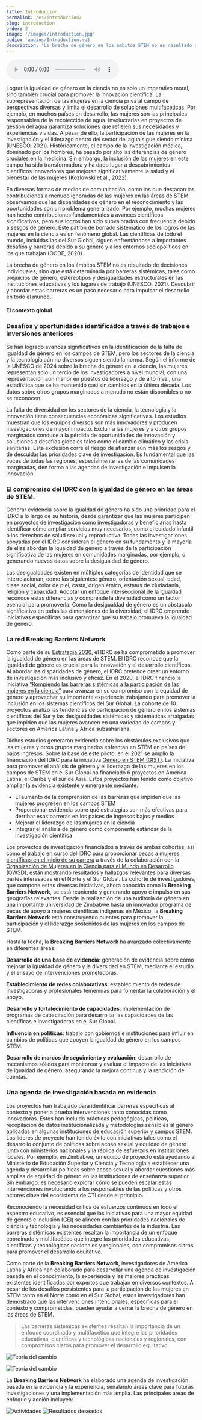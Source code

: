 ```yaml
---
title: Introducción
permalink: /es/introduccion/
slug: introduction
order: 2
image: '/images/introduction.jpg'
audio: 'audios/Introduction.mp3'
description: 'La brecha de género en los ámbitos STEM no es resultado de decisiones individuales, sino que está determinada por barreras sistémicas, tales como prejuicios de género, estereotipos y desigualdades estructurales en las instituciones educativas y los lugares de trabajo. Descubrir y abordar estas barreras es un paso necesario para impulsar el desarrollo en todo el mundo.'
---
```

<audio controls>
  <source src="/audios/introduction.mp3" type="audio/mpeg">
    Tu navegador no soporta el elemento de audio.
</audio>

<p class="dropcap" data-letter="L">
Lograr la igualdad de género en la ciencia no es solo un imperativo moral, sino también crucial para promover la innovación científica. La subrepresentación de las mujeres en la ciencia priva al campo de perspectivas diversas y limita el desarrollo de soluciones multifacéticas. Por ejemplo, en muchos países en desarrollo, las mujeres son las principales responsables de la recolección de agua. Involucrarlas en proyectos de gestión del agua garantiza soluciones que reflejen sus necesidades y experiencias vividas. A pesar de ello, la participación de las mujeres en la investigación y el liderazgo dentro del sector del agua sigue siendo mínima (UNESCO, 2021). Históricamente, el campo de la investigación médica, dominado por los hombres, ha pasado por alto las diferencias de género cruciales en la medicina. Sin embargo, la inclusión de las mujeres en este campo ha sido transformadora y ha dado lugar a descubrimientos científicos innovadores que mejoran significativamente la salud y el bienestar de las mujeres (Kozlowski et al., 2022).
</p>

En diversas formas de medios de comunicación, como los que destacan las contribuciones a menudo ignoradas de las mujeres en las áreas de STEM, observamos que las disparidades de género en el reconocimiento y las oportunidades son un problema generalizado. Por ejemplo, muchas mujeres han hecho contribuciones fundamentales a avances científicos significativos, pero sus logros han sido subvalorados con frecuencia debido a sesgos de género. Este patrón de borrado sistemático de los logros de las mujeres en la ciencia es un fenómeno global. Las científicas de todo el mundo, incluidas las del Sur Global, siguen enfrentándose a importantes desafíos y barreras debido a su género y a los entornos sociopolíticos en los que trabajan (OCDE, 2020).

La brecha de género en los ámbitos STEM no es resultado de decisiones individuales, sino que está determinada por barreras sistémicas, tales como prejuicios de género, estereotipos y desigualdades estructurales en las instituciones educativas y los lugares de trabajo (UNESCO, 2021). Descubrir y abordar estas barreras es un paso necesario para impulsar el desarrollo en todo el mundo.

<hgroup>
  <h4>El contexto global</h4>
  <h3>Desafíos y oportunidades identificados a través de trabajos e inversiones anteriores</h3>
</hgroup>

Se han logrado avances significativos en la identificación de la falta de igualdad de género en los campos de STEM, pero los sectores de la ciencia y la tecnología aún no diversos siguen siendo la norma. Según el informe de la UNESCO de 2024 sobre la brecha de género en la ciencia, las mujeres representan solo un tercio de los investigadores a nivel mundial, con una representación aún menor en puestos de liderazgo y de alto nivel, una estadística que se ha mantenido casi sin cambios en la última década. Los datos sobre otros grupos marginados a menudo no están disponibles o no se reconocen.

La falta de diversidad en los sectores de la ciencia, la tecnología y la innovación tiene consecuencias económicas significativas. Los estudios muestran que los equipos diversos son más innovadores y producen investigaciones de mayor impacto. Excluir a las mujeres y a otros grupos marginados conduce a la pérdida de oportunidades de innovación y soluciones a desafíos globales tales como el cambio climático y las crisis sanitarias. Esta exclusión corre el riesgo de afianzar aún más los sesgos y de descuidar las prioridades clave de investigación. Es fundamental que las voces de todas las regiones, especialmente las de las comunidades marginadas, den forma a las agendas de investigación e impulsen la innovación.

### El compromiso del IDRC con la igualdad de género en las áreas de STEM.

Generar evidencia sobre la igualdad de género ha sido una prioridad para el IDRC a lo largo de su historia, desde garantizar que las mujeres participen en proyectos de investigación como investigadoras y beneficiarias hasta identificar cómo ampliar servicios muy necesarios, como el cuidado infantil o los derechos de salud sexual y reproductiva. Todas las investigaciones apoyadas por el IDRC consideran el género en su fundamento y la mayoría de ellas abordan la igualdad de género a través de la participación significativa de las mujeres en comunidades marginadas, por ejemplo, o generando nuevos datos sobre la desigualdad de género. 

Las desigualdades existen en múltiples categorías de identidad que se interrelacionan, como las siguientes: género, orientación sexual, edad, clase social, color de piel, casta, origen étnico, estatus de ciudadanía, religión y capacidad. Adoptar un enfoque interseccional de la igualdad reconoce estas diferencias y comprende la diversidad como un factor esencial para promoverla. Como la desigualdad de género es un obstáculo significativo en todas las dimensiones de la diversidad, el IDRC emprende iniciativas específicas para garantizar que su trabajo promueva la igualdad de género.

### La red Breaking Barriers Network

Como parte de su [Estrategia 2030](https://idrc-crdi.ca/en/stories/more-sustainable-and-inclusive-world), el IDRC se ha comprometido a promover la igualdad de género en las áreas de STEM. El IDRC reconoce que la igualdad de género es crucial para la innovación y el desarrollo científicos. Al abordar las disparidades de género, el IDRC pretende crear un entorno de investigación más inclusivo y eficaz. 
En el 2020, el IDRC financió la iniciativa [“Rompiendo las barreras sistémicas a la participación de las mujeres en la ciencia”](https://idrc-crdi.ca/en/news/breaking-barriers-understanding-obstacles-facing-women-stem-global-south) para avanzar en su compromiso con la equidad de género y aprovechar su importante experiencia trabajando para promover la inclusión en los sistemas científicos del Sur Global. La cohorte de 10 proyectos analizó las tendencias de participación de género en los sistemas científicos del Sur y las desigualdades sistémicas y sistemáticas arraigadas que impiden que las mujeres avancen en una variedad de campos y sectores en América Latina y África subsahariana. 

Dichos estudios generaron evidencia sobre los obstáculos exclusivos que las mujeres y otros grupos marginados enfrentan en STEM en países de bajos ingresos. Sobre la base de este piloto, en el 2021 se amplió la financiación del IDRC para la iniciativa [Género en STEM (GIST)](https://idrc-crdi.ca/en/initiative/gender-stem). La iniciativa para promover el análisis de género y el liderazgo de las mujeres en los campos de STEM en el Sur Global ha financiado 6 proyectos en América Latina, el Caribe y el sur de Asia. Estos proyectos han tenido como objetivo ampliar la evidencia existente y emergente mediante:
- El aumento de la comprensión de las barreras que impiden que las mujeres progresen en los campos STEM 
- Proporcionar evidencia sobre qué estrategias son más efectivas para derribar esas barreras en los países de ingresos bajos y medios 
- Mejorar el liderazgo de las mujeres en la ciencia 
- Integrar el análisis de género como componente estándar de la investigación científica

Los proyectos de investigación financiados a través de ambas cohortes, así como el trabajo en curso del IDRC para proporcionar becas a [mujeres científicas en el inicio de su carrera](https://idrc-crdi.ca/en/project/early-career-fellowships-gender-equality-science-2022-2026) a través de la colaboración con la [Organización de Mujeres en la Ciencia para el Mundo en Desarrollo (OWSD)](https://owsd.net/), están mostrando resultados y hallazgos relevantes para diversas partes interesadas en el Norte y el Sur Global. La cohorte de investigadores, que compone estas diversas iniciativas, ahora conocida como la **Breaking Barriers Network**, se está reuniendo y generando apoyo e impulso en sus geografías relevantes. Desde la realización de una auditoría de género en una importante universidad de Zimbabwe hasta un innovador programa de becas de apoyo a mujeres científicas indígenas en México, la **Breaking Barriers Network** está construyendo puentes para promover la participación y el liderazgo sostenidos de las mujeres en los campos de STEM.

Hasta la fecha, la **Breaking Barriers Network** ha avanzado colectivamente en diferentes áreas:

**Desarrollo de una base de evidencia**: generación de evidencia sobre cómo mejorar la igualdad de género y la diversidad en STEM, mediante el estudio y el ensayo de intervenciones prometedoras.

**Establecimiento de redes colaborativas**: establecimiento de redes de investigadoras y profesionales femeninas para fomentar la colaboración y el apoyo.

**Desarrollo y fortalecimiento de capacidades**: implementación de programas de capacitación para desarrollar las capacidades de las científicas e investigadoras en el Sur Global.

**Influencia en políticas**: trabajo con gobiernos e instituciones para influir en cambios de políticas que apoyen la igualdad de género en los campos STEM.

**Desarrollo de marcos de seguimiento y evaluación**: desarrollo de mecanismos sólidos para monitorear y evaluar el impacto de las iniciativas de igualdad de género, asegurando la mejora continua y la rendición de cuentas.

<div class="xl-image" style="background-image:url('/images/introduction-2.JPG')"></div>

### Una agenda de investigación basada en evidencia

Los proyectos han trabajado para identificar barreras específicas al contexto y poner a prueba intervenciones tanto conocidas como innovadoras. Estos han incluido prácticas pedagógicas, políticas, recopilación de datos institucionalizada y metodologías sensibles al género aplicadas en algunas instituciones de educación superior y campos STEM. Los líderes de proyecto han tenido éxito con iniciativas tales como el desarrollo conjunto de políticas sobre acoso sexual y equidad de género junto con ministerios nacionales y la réplica de esfuerzos en instituciones locales. Por ejemplo, en Zimbabwe, un equipo de proyecto está ayudando al Ministerio de Educación Superior y Ciencia y Tecnología a establecer una agenda y desarrollar políticas sobre acoso sexual y abordar cuestiones más amplias de equidad de género en las instituciones de enseñanza superior. Sin embargo, es necesario explorar cómo se pueden escalar estas intervenciones involucrando a los responsables de las políticas y otros actores clave del ecosistema de CTI desde el principio. 
 
Reconociendo la necesidad crítica de esfuerzos continuos en todo el espectro educativo, es esencial que las iniciativas para una mayor equidad de género e inclusión (GEI) se alineen con las prioridades nacionales de ciencia y tecnología y las necesidades cambiantes de la industria. Las barreras sistémicas existentes resaltan la importancia de un enfoque coordinado y multifacético que integre las prioridades educativas, científicas y tecnológicas nacionales y regionales, con compromisos claros para promover el desarrollo equitativo.

Como parte de la **Breaking Barriers Network**, investigadores de América Latina y África han colaborado para desarrollar una agenda de investigación basada en el conocimiento, la experiencia y las mejores prácticas existentes identificadas por expertos que trabajan en diversos contextos. A pesar de los desafíos persistentes para la participación de las mujeres en STEM tanto en el Norte como en el Sur Global, estos investigadores han demostrado que las intervenciones intencionales, específicas para el contexto y comprometidas, pueden ayudar a cerrar la brecha de género en las áreas de STEM.

> Las barreras sistémicas existentes resaltan la importancia de un enfoque coordinado y multifacético que integre las prioridades educativas, científicas y tecnológicas nacionales y regionales, con compromisos claros para promover el desarrollo equitativo.

![Teoría del cambio](/images/introduction-3.jpg)

![Teoría del cambio](/images/theory-of-change-es.png)

La **Breaking Barriers Network** ha elaborado una agenda de investigación basada en la evidencia y la experiencia, señalando áreas clave para futuras investigaciones y una implementación más amplia. Las principales áreas de enfoque y acción incluyen:

![Actividades](/images/activities-es.png)
![Resultados deseados](/images/desired-outcomes-es.png)